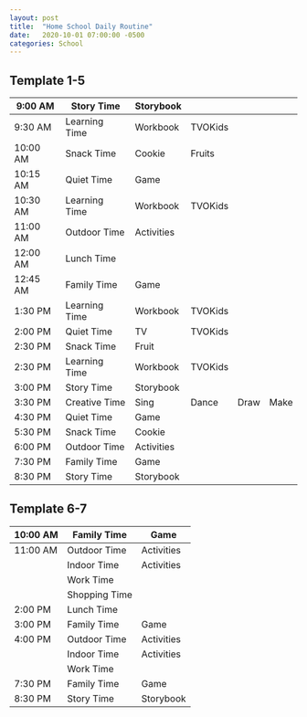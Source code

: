 ```yaml
---
layout: post
title:  "Home School Daily Routine"
date:   2020-10-01 07:00:00 -0500
categories: School
---
```


## Template 1-5

| 9:00 AM  | Story Time    | Storybook  |         |      |      |
|----------|---------------|------------|---------|------|------|
| 9:30 AM  | Learning Time | Workbook   | TVOKids |      |      |
| 10:00 AM | Snack Time    | Cookie     | Fruits  |      |      |
| 10:15 AM | Quiet Time    | Game       |         |      |      |
| 10:30 AM | Learning Time | Workbook   | TVOKids |      |      |
| 11:00 AM | Outdoor Time  | Activities |         |      |      |
| 12:00 AM | Lunch Time    |            |         |      |      |
| 12:45 AM | Family Time   | Game       |         |      |      |
| 1:30 PM  | Learning Time | Workbook   | TVOKids |      |      |
| 2:00 PM  | Quiet Time    | TV         | TVOKids |      |      |
| 2:30 PM  | Snack Time    | Fruit      |         |      |      |
| 2:30 PM  | Learning Time | Workbook   | TVOKids |      |      |
| 3:00 PM  | Story Time    | Storybook  |         |      |      |
| 3:30 PM  | Creative Time | Sing       | Dance   | Draw | Make |
| 4:30 PM  | Quiet Time    | Game       |         |      |      |
| 5:30 PM  | Snack Time    | Cookie     |         |      |      |
| 6:00 PM  | Outdoor Time  | Activities |         |      |      |
| 7:30 PM  | Family Time   | Game       |         |      |      |
| 8:30 PM  | Story Time    | Storybook  |         |      |      |

## Template 6-7

| 10:00 AM | Family Time   | Game       |
|----------|---------------|------------|
| 11:00 AM | Outdoor Time  | Activities |
|          | Indoor Time   | Activities |
|          | Work Time     |            |
|          | Shopping Time |            |
| 2:00 PM  | Lunch Time    |            |
| 3:00 PM  | Family Time   | Game       |
| 4:00 PM  | Outdoor Time  | Activities |
|          | Indoor Time   | Activities |
|          | Work Time     |            |
| 7:30 PM  | Family Time   | Game       |
| 8:30 PM  | Story Time    | Storybook  |
